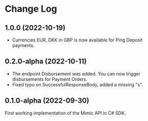 
# Change Log
## 1.0.0 (2022-10-19)
- Currencies EUR, DKK in GBP is now available for Ping Deposit payments. 

## 0.2.0-alpha (2022-10-11)
- The endpoint Disbursement was added. You can now trigger disbursements for Payment Orders.
- Fixed typo on SuccessfulResponseBody, added a missing "s".

## 0.1.0-alpha (2022-09-30)
First working implementation of the Mimic API in C# SDK.

